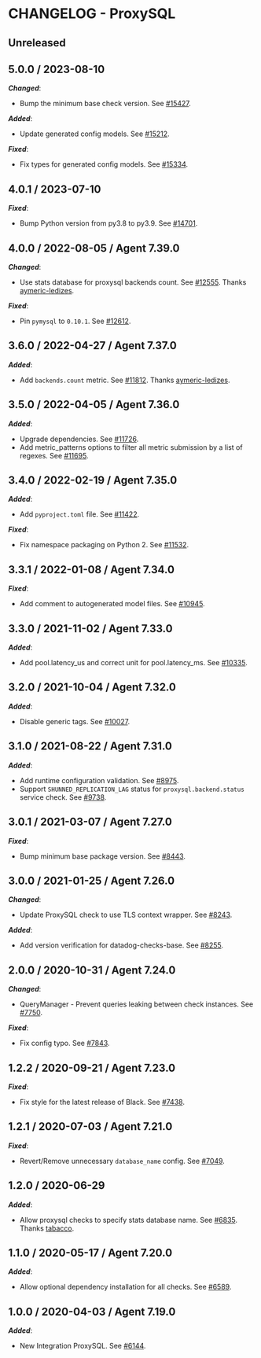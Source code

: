 # CHANGELOG - ProxySQL

## Unreleased

## 5.0.0 / 2023-08-10

***Changed***:

* Bump the minimum base check version. See [#15427](https://github.com/DataDog/integrations-core/pull/15427).

***Added***:

* Update generated config models. See [#15212](https://github.com/DataDog/integrations-core/pull/15212).

***Fixed***:

* Fix types for generated config models. See [#15334](https://github.com/DataDog/integrations-core/pull/15334).

## 4.0.1 / 2023-07-10

***Fixed***:

* Bump Python version from py3.8 to py3.9. See [#14701](https://github.com/DataDog/integrations-core/pull/14701).

## 4.0.0 / 2022-08-05 / Agent 7.39.0

***Changed***:

* Use stats database for proxysql backends count. See [#12555](https://github.com/DataDog/integrations-core/pull/12555). Thanks [aymeric-ledizes](https://github.com/aymeric-ledizes).

***Fixed***:

* Pin `pymysql` to `0.10.1`. See [#12612](https://github.com/DataDog/integrations-core/pull/12612).

## 3.6.0 / 2022-04-27 / Agent 7.37.0

***Added***:

* Add `backends.count` metric. See [#11812](https://github.com/DataDog/integrations-core/pull/11812). Thanks [aymeric-ledizes](https://github.com/aymeric-ledizes).

## 3.5.0 / 2022-04-05 / Agent 7.36.0

***Added***:

* Upgrade dependencies. See [#11726](https://github.com/DataDog/integrations-core/pull/11726).
* Add metric_patterns options to filter all metric submission by a list of regexes. See [#11695](https://github.com/DataDog/integrations-core/pull/11695).

## 3.4.0 / 2022-02-19 / Agent 7.35.0

***Added***:

* Add `pyproject.toml` file. See [#11422](https://github.com/DataDog/integrations-core/pull/11422).

***Fixed***:

* Fix namespace packaging on Python 2. See [#11532](https://github.com/DataDog/integrations-core/pull/11532).

## 3.3.1 / 2022-01-08 / Agent 7.34.0

***Fixed***:

* Add comment to autogenerated model files. See [#10945](https://github.com/DataDog/integrations-core/pull/10945).

## 3.3.0 / 2021-11-02 / Agent 7.33.0

***Added***:

* Add pool.latency_us and correct unit for pool.latency_ms. See [#10335](https://github.com/DataDog/integrations-core/pull/10335).

## 3.2.0 / 2021-10-04 / Agent 7.32.0

***Added***:

* Disable generic tags. See [#10027](https://github.com/DataDog/integrations-core/pull/10027).

## 3.1.0 / 2021-08-22 / Agent 7.31.0

***Added***:

* Add runtime configuration validation. See [#8975](https://github.com/DataDog/integrations-core/pull/8975).
* Support `SHUNNED_REPLICATION_LAG` status for `proxysql.backend.status` service check. See [#9738](https://github.com/DataDog/integrations-core/pull/9738).

## 3.0.1 / 2021-03-07 / Agent 7.27.0

***Fixed***:

* Bump minimum base package version. See [#8443](https://github.com/DataDog/integrations-core/pull/8443).

## 3.0.0 / 2021-01-25 / Agent 7.26.0

***Changed***:

* Update ProxySQL check to use TLS context wrapper. See [#8243](https://github.com/DataDog/integrations-core/pull/8243).

***Added***:

* Add version verification for datadog-checks-base. See [#8255](https://github.com/DataDog/integrations-core/pull/8255).

## 2.0.0 / 2020-10-31 / Agent 7.24.0

***Changed***:

* QueryManager - Prevent queries leaking between check instances. See [#7750](https://github.com/DataDog/integrations-core/pull/7750).

***Fixed***:

* Fix config typo. See [#7843](https://github.com/DataDog/integrations-core/pull/7843).

## 1.2.2 / 2020-09-21 / Agent 7.23.0

***Fixed***:

* Fix style for the latest release of Black. See [#7438](https://github.com/DataDog/integrations-core/pull/7438).

## 1.2.1 / 2020-07-03 / Agent 7.21.0

***Fixed***:

* Revert/Remove unnecessary `database_name` config. See [#7049](https://github.com/DataDog/integrations-core/pull/7049).

## 1.2.0 / 2020-06-29

***Added***:

* Allow proxysql checks to specify stats database name. See [#6835](https://github.com/DataDog/integrations-core/pull/6835). Thanks [tabacco](https://github.com/tabacco).

## 1.1.0 / 2020-05-17 / Agent 7.20.0

***Added***:

* Allow optional dependency installation for all checks. See [#6589](https://github.com/DataDog/integrations-core/pull/6589).

## 1.0.0 / 2020-04-03 / Agent 7.19.0

***Added***:

* New Integration ProxySQL. See [#6144](https://github.com/DataDog/integrations-core/pull/6144).
